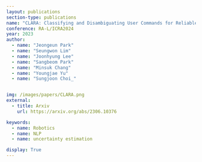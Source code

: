```yaml
---
layout: publications
section-type: publications
name: "CLARA: Classifying and Disambiguating User Commands for Reliable Interactive Robotic Agents"
conference: RA-L/ICRA2024
year: 2023
author:
  - name: "Jeongeun Park"
  - name: "Seungwon Lim"
  - name: "Joonhyung Lee"
  - name: "Sangbeom Park"
  - name: "Minsuk Chang"
  - name: "Youngjae Yu"
  - name: "Sungjoon Choi_"


img: /images/papers/CLARA.png
external:
  - title: Arxiv
    url: https://arxiv.org/abs/2306.10376

keywords:
  - name: Robotics
  - name: NLP
  - name: uncertainty estimation

display: True
---
```

